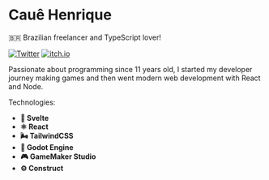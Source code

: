 # Cauê Henrique

🇧🇷 Brazilian freelancer and TypeScript lover!

[![Twitter](https://img.shields.io/badge/-@cauehsf-3498db?style=flat-square&labelColor=2980b9&logo=twitter&logoColor=white&link=https://twitter.com/cauehsf)](https://twitter.com/cauehsf)
[![itch.io](https://img.shields.io/badge/-@caueh-e74c3c?style=flat-square&labelColor=c0392b&logo=itch.io&logoColor=white&link=https://caueh.itch.io/)](https://caueh.itch.io/)

Passionate about programming since 11 years old, I started my developer journey making games and then went modern web development with React and Node.

Technologies:

- **🔗 Svelte**
- **⚛️ React**
- **🌬️ TailwindCSS**
- **🤖 Godot Engine**
- **🎮 GameMaker Studio**
- **⚙️ Construct**
